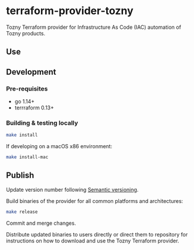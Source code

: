 # terraform-provider-tozny

Tozny Terraform provider for Infrastructure As Code (IAC) automation of Tozny products.

## Use

## Development

### Pre-requisites

* go 1.14+
* terrraform 0.13+

### Building & testing locally

```bash
make install
```

If developing on a macOS x86 environment:


```bash
make install-mac
```

## Publish

Update version number following [Semantic versioning](https://semver.org).

Build binaries of the provider for all common platforms and architectures:

```bash
make release
```

Commit and merge changes.

Distribute updated binaries to users directly or direct them to repository for instructions on how to download and use the Tozny Terraform provider.
